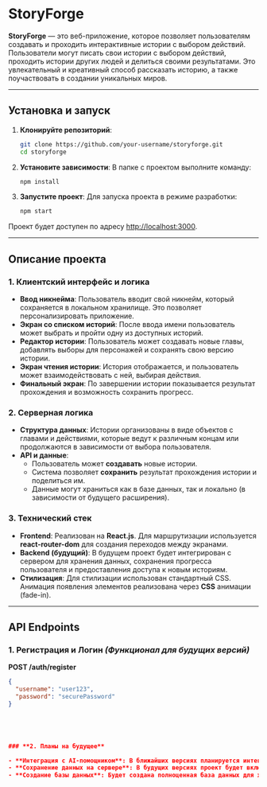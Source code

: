 # StoryForge

**StoryForge** — это веб-приложение, которое позволяет пользователям создавать и проходить интерактивные истории с выбором действий. Пользователи могут писать свои истории с выбором действий, проходить истории других людей и делиться своими результатами. Это увлекательный и креативный способ рассказать историю, а также поучаствовать в создании уникальных миров.

---

## Установка и запуск

1. **Клонируйте репозиторий**:
    ```bash
    git clone https://github.com/your-username/storyforge.git
    cd storyforge
    ```

2. **Установите зависимости**:
    В папке с проектом выполните команду:
    ```bash
    npm install
    ```

3. **Запустите проект**:
    Для запуска проекта в режиме разработки:
    ```bash
    npm start
    ```

Проект будет доступен по адресу [http://localhost:3000](http://localhost:3000).

---

## Описание проекта

### **1. Клиентский интерфейс и логика**

- **Ввод никнейма**: Пользователь вводит свой никнейм, который сохраняется в локальном хранилище. Это позволяет персонализировать приложение.
- **Экран со списком историй**: После ввода имени пользователь может выбрать и пройти одну из доступных историй.
- **Редактор истории**: Пользователь может создавать новые главы, добавлять выборы для персонажей и сохранять свою версию истории.
- **Экран чтения истории**: История отображается, и пользователь может взаимодействовать с ней, выбирая действия.
- **Финальный экран**: По завершении истории показывается результат прохождения и возможность сохранить прогресс.

### **2. Серверная логика**

- **Структура данных**: Истории организованы в виде объектов с главами и действиями, которые ведут к различным концам или продолжаются в зависимости от выбора пользователя.
- **API и данные**:
    - Пользователь может **создавать** новые истории.
    - Система позволяет **сохранить** результат прохождения истории и поделиться им.
    - Данные могут храниться как в базе данных, так и локально (в зависимости от будущего расширения).

### **3. Технический стек**

- **Frontend**: Реализован на **React.js**. Для маршрутизации используется **react-router-dom** для создания переходов между экранами.
- **Backend (будущий)**: В будущем проект будет интегрирован с сервером для хранения данных, сохранения прогресса пользователя и предоставления доступа к новым историям.
- **Стилизация**: Для стилизации использован стандартный CSS. Анимация появления элементов реализована через **CSS** анимации (fade-in).

---

## API Endpoints

### 1. **Регистрация и Логин** *(Функционал для будущих версий)*

**POST /auth/register**

```json
{
  "username": "user123",
  "password": "securePassword"
}





### **2. Планы на будущее**

- **Интеграция с AI-помощником**: В ближайших версиях планируется интеграция с OpenAI API для генерации историй, продолжений и выбора действий для глав. Возможность предложений продолжений и различных вариантов выбора.
- **Сохранение данных на сервере**: В будущих версиях проект будет включать серверную часть с базой данных, что позволит пользователям сохранять свои истории и продолжать их на других устройствах.
- **Создание базы данных**: Будет создана полноценная база данных для хранения всех историй пользователей и их результатов.
